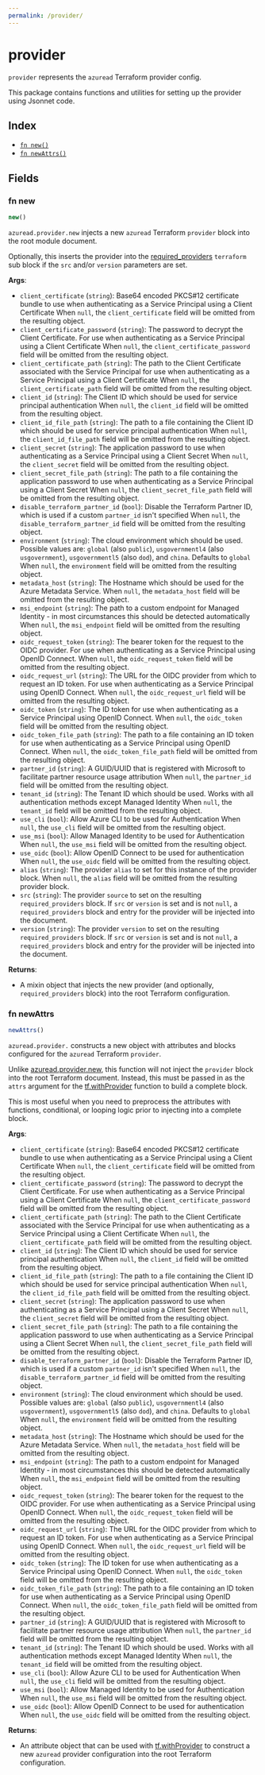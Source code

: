 ```yaml
---
permalink: /provider/
---
```


# provider

`provider` represents the `azuread` Terraform provider config.



This package contains functions and utilities for setting up the provider using Jsonnet code.


## Index

* [`fn new()`](#fn-new)
* [`fn newAttrs()`](#fn-newattrs)

## Fields

### fn new

```ts
new()
```


`azuread.provider.new` injects a new `azuread` Terraform `provider`
block into the root module document.

Optionally, this inserts the provider into the
[required_providers](https://developer.hashicorp.com/terraform/language/providers/requirements) `terraform` sub block if
the `src` and/or `version` parameters are set.

**Args**:
  - `client_certificate` (`string`): Base64 encoded PKCS#12 certificate bundle to use when authenticating as a Service Principal using a Client Certificate When `null`, the `client_certificate` field will be omitted from the resulting object.
  - `client_certificate_password` (`string`): The password to decrypt the Client Certificate. For use when authenticating as a Service Principal using a Client Certificate When `null`, the `client_certificate_password` field will be omitted from the resulting object.
  - `client_certificate_path` (`string`): The path to the Client Certificate associated with the Service Principal for use when authenticating as a Service Principal using a Client Certificate When `null`, the `client_certificate_path` field will be omitted from the resulting object.
  - `client_id` (`string`): The Client ID which should be used for service principal authentication When `null`, the `client_id` field will be omitted from the resulting object.
  - `client_id_file_path` (`string`): The path to a file containing the Client ID which should be used for service principal authentication When `null`, the `client_id_file_path` field will be omitted from the resulting object.
  - `client_secret` (`string`): The application password to use when authenticating as a Service Principal using a Client Secret When `null`, the `client_secret` field will be omitted from the resulting object.
  - `client_secret_file_path` (`string`): The path to a file containing the application password to use when authenticating as a Service Principal using a Client Secret When `null`, the `client_secret_file_path` field will be omitted from the resulting object.
  - `disable_terraform_partner_id` (`bool`): Disable the Terraform Partner ID, which is used if a custom `partner_id` isn&#39;t specified When `null`, the `disable_terraform_partner_id` field will be omitted from the resulting object.
  - `environment` (`string`): The cloud environment which should be used. Possible values are: `global` (also `public`), `usgovernmentl4` (also `usgovernment`), `usgovernmentl5` (also `dod`), and `china`. Defaults to `global` When `null`, the `environment` field will be omitted from the resulting object.
  - `metadata_host` (`string`): The Hostname which should be used for the Azure Metadata Service. When `null`, the `metadata_host` field will be omitted from the resulting object.
  - `msi_endpoint` (`string`): The path to a custom endpoint for Managed Identity - in most circumstances this should be detected automatically When `null`, the `msi_endpoint` field will be omitted from the resulting object.
  - `oidc_request_token` (`string`): The bearer token for the request to the OIDC provider. For use when authenticating as a Service Principal using OpenID Connect. When `null`, the `oidc_request_token` field will be omitted from the resulting object.
  - `oidc_request_url` (`string`): The URL for the OIDC provider from which to request an ID token. For use when authenticating as a Service Principal using OpenID Connect. When `null`, the `oidc_request_url` field will be omitted from the resulting object.
  - `oidc_token` (`string`): The ID token for use when authenticating as a Service Principal using OpenID Connect. When `null`, the `oidc_token` field will be omitted from the resulting object.
  - `oidc_token_file_path` (`string`): The path to a file containing an ID token for use when authenticating as a Service Principal using OpenID Connect. When `null`, the `oidc_token_file_path` field will be omitted from the resulting object.
  - `partner_id` (`string`): A GUID/UUID that is registered with Microsoft to facilitate partner resource usage attribution When `null`, the `partner_id` field will be omitted from the resulting object.
  - `tenant_id` (`string`): The Tenant ID which should be used. Works with all authentication methods except Managed Identity When `null`, the `tenant_id` field will be omitted from the resulting object.
  - `use_cli` (`bool`): Allow Azure CLI to be used for Authentication When `null`, the `use_cli` field will be omitted from the resulting object.
  - `use_msi` (`bool`): Allow Managed Identity to be used for Authentication When `null`, the `use_msi` field will be omitted from the resulting object.
  - `use_oidc` (`bool`): Allow OpenID Connect to be used for authentication When `null`, the `use_oidc` field will be omitted from the resulting object.
  - `alias` (`string`): The provider `alias` to set for this instance of the provider block. When `null`, the `alias`
  field will be omitted from the resulting provider block.
  - `src` (`string`): The provider `source` to set on the resulting `required_providers` block. If `src` or `version` is
  set and is not `null`, a `required_providers` block and entry for the provider will be injected into the document.
  - `version` (`string`): The provider `version` to set on the resulting `required_providers` block. If `src` or
  `version` is set and is not `null`, a `required_providers` block and entry for the provider will be injected into the
  document.


**Returns**:
- A mixin object that injects the new provider (and optionally, `required_providers` block) into the root Terraform configuration.


### fn newAttrs

```ts
newAttrs()
```


`azuread.provider.` constructs a new object with attributes and blocks configured for the `azuread`
Terraform `provider`.

Unlike [azuread.provider.new](#fn-azureadnew), this function will not inject the `provider`
block into the root Terraform document. Instead, this must be passed in as the `attrs` argument for the
[tf.withProvider](https://github.com/tf-libsonnet/core/tree/main/docs#fn-withprovider) function to build a complete block.

This is most useful when you need to preprocess the attributes with functions, conditional, or looping logic prior to
injecting into a complete block.

**Args**:
  - `client_certificate` (`string`): Base64 encoded PKCS#12 certificate bundle to use when authenticating as a Service Principal using a Client Certificate When `null`, the `client_certificate` field will be omitted from the resulting object.
  - `client_certificate_password` (`string`): The password to decrypt the Client Certificate. For use when authenticating as a Service Principal using a Client Certificate When `null`, the `client_certificate_password` field will be omitted from the resulting object.
  - `client_certificate_path` (`string`): The path to the Client Certificate associated with the Service Principal for use when authenticating as a Service Principal using a Client Certificate When `null`, the `client_certificate_path` field will be omitted from the resulting object.
  - `client_id` (`string`): The Client ID which should be used for service principal authentication When `null`, the `client_id` field will be omitted from the resulting object.
  - `client_id_file_path` (`string`): The path to a file containing the Client ID which should be used for service principal authentication When `null`, the `client_id_file_path` field will be omitted from the resulting object.
  - `client_secret` (`string`): The application password to use when authenticating as a Service Principal using a Client Secret When `null`, the `client_secret` field will be omitted from the resulting object.
  - `client_secret_file_path` (`string`): The path to a file containing the application password to use when authenticating as a Service Principal using a Client Secret When `null`, the `client_secret_file_path` field will be omitted from the resulting object.
  - `disable_terraform_partner_id` (`bool`): Disable the Terraform Partner ID, which is used if a custom `partner_id` isn&#39;t specified When `null`, the `disable_terraform_partner_id` field will be omitted from the resulting object.
  - `environment` (`string`): The cloud environment which should be used. Possible values are: `global` (also `public`), `usgovernmentl4` (also `usgovernment`), `usgovernmentl5` (also `dod`), and `china`. Defaults to `global` When `null`, the `environment` field will be omitted from the resulting object.
  - `metadata_host` (`string`): The Hostname which should be used for the Azure Metadata Service. When `null`, the `metadata_host` field will be omitted from the resulting object.
  - `msi_endpoint` (`string`): The path to a custom endpoint for Managed Identity - in most circumstances this should be detected automatically When `null`, the `msi_endpoint` field will be omitted from the resulting object.
  - `oidc_request_token` (`string`): The bearer token for the request to the OIDC provider. For use when authenticating as a Service Principal using OpenID Connect. When `null`, the `oidc_request_token` field will be omitted from the resulting object.
  - `oidc_request_url` (`string`): The URL for the OIDC provider from which to request an ID token. For use when authenticating as a Service Principal using OpenID Connect. When `null`, the `oidc_request_url` field will be omitted from the resulting object.
  - `oidc_token` (`string`): The ID token for use when authenticating as a Service Principal using OpenID Connect. When `null`, the `oidc_token` field will be omitted from the resulting object.
  - `oidc_token_file_path` (`string`): The path to a file containing an ID token for use when authenticating as a Service Principal using OpenID Connect. When `null`, the `oidc_token_file_path` field will be omitted from the resulting object.
  - `partner_id` (`string`): A GUID/UUID that is registered with Microsoft to facilitate partner resource usage attribution When `null`, the `partner_id` field will be omitted from the resulting object.
  - `tenant_id` (`string`): The Tenant ID which should be used. Works with all authentication methods except Managed Identity When `null`, the `tenant_id` field will be omitted from the resulting object.
  - `use_cli` (`bool`): Allow Azure CLI to be used for Authentication When `null`, the `use_cli` field will be omitted from the resulting object.
  - `use_msi` (`bool`): Allow Managed Identity to be used for Authentication When `null`, the `use_msi` field will be omitted from the resulting object.
  - `use_oidc` (`bool`): Allow OpenID Connect to be used for authentication When `null`, the `use_oidc` field will be omitted from the resulting object.

**Returns**:
  - An attribute object that can be used with [tf.withProvider](https://github.com/tf-libsonnet/core/tree/main/docs#fn-withprovider) to construct a new `azuread` provider
  configuration into the root Terraform configuration.
